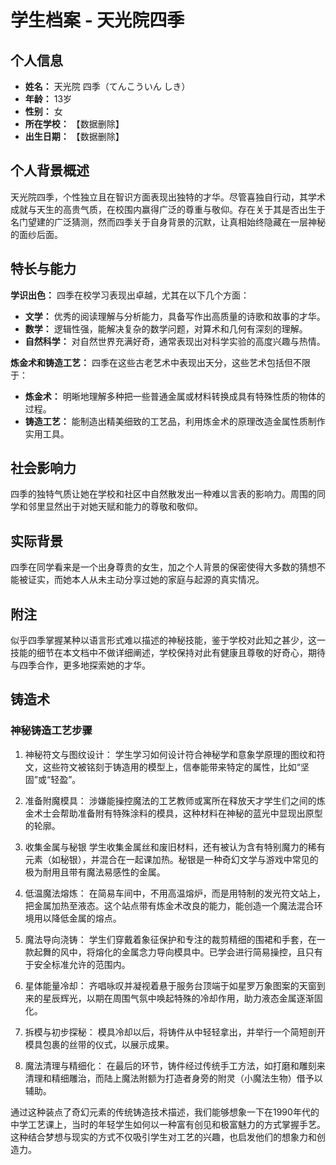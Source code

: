 # 学生档案 - 天光院四季

## 个人信息

- **姓名：** 天光院 四季（てんこういん しき）
- **年龄：** 13岁
- **性别：** 女
- **所在学校：** 【数据删除】
- **出生日期：** 【数据删除】

## 个人背景概述

天光院四季，个性独立且在智识方面表现出独特的才华。尽管喜独自行动，其学术成就与天生的高贵气质，在校围内赢得广泛的尊重与敬仰。存在关于其是否出生于名门望建的广泛猜测，然而四季关于自身背景的沉默，让真相始终隐藏在一层神秘的面纱后面。

## 特长与能力

**学识出色：**
四季在校学习表现出卓越，尤其在以下几个方面：

- **文学：** 优秀的阅读理解与分析能力，具备写作出高质量的诗歌和故事的才华。
- **数学：** 逻辑性强，能解决复杂的数学问题，对算术和几何有深刻的理解。
- **自然科学：** 对自然世界充满好奇，通常表现出对科学实验的高度兴趣与热情。

**炼金术和铸造工艺：**
四季在这些古老艺术中表现出天分，这些艺术包括但不限于：

- **炼金术：** 明晰地理解多种把一些普通金属或材料转换成具有特殊性质的物体的过程。
- **铸造工艺：** 能制造出精美细致的工艺品，利用炼金术的原理改造金属性质制作实用工具。

## 社会影响力

四季的独特气质让她在学校和社区中自然散发出一种难以言表的影响力。周围的同学和邻里显然出于对她天赋和能力的尊敬和敬仰。

## 实际背景

四季在同学看来是一个出身尊贵的女生，加之个人背景的保密使得大多数的猜想不能被证实，而她本人从未主动分享过她的家庭与起源的真实情况。

## 附注

似乎四季掌握某种以语言形式难以描述的神秘技能，鉴于学校对此知之甚少，这一技能的细节在本文档中不做详细阐述，学校保持对此有健康且尊敬的好奇心，期待与四季合作，更多地探索她的才华。

## 铸造术

### 神秘铸造工艺步骤

1. 神秘符文与图纹设计：
学生学习如何设计符合神秘学和意象学原理的图纹和符文，这些符文被铭刻于铸造用的模型上，信奉能带来特定的属性，比如“坚固”或“轻盈”。

2. 准备附魔模具：
涉嫌能操控魔法的工艺教师或寓所在释放天才学生们之间的炼金术士会帮助准备附有特殊涂料的模具，这种材料在神秘的蓝光中显现出原型的轮廓。

3. 收集金属与秘银
学生收集金属丝和废旧材料，还有被认为含有特别魔力的稀有元素（如秘银），并混合在一起课加热。秘银是一种奇幻文学与游戏中常见的极为耐用且带有魔法易感性的金属。

4. 低温魔法熔炼：
在简易车间中，不用高温熔炉，而是用特制的发光符文站上，把金属加热至液态。这个站点带有炼金术改良的能力，能创造一个魔法混合环境用以降低金属的熔点。

5. 魔法导向浇铸：
学生们穿戴着象征保护和专注的裁剪精细的围裙和手套，在一款起舞的风中，将熔化的金属念力导向模具中。已学会进行简易操控，且只有于安全标准允许的范围内。

6. 星体能量冷却：
齐唱咏叹并凝视着悬于服务台顶端于如星罗万象图案的天窗到来的星辰辉光，以期在周围气氛中唤起特殊的冷却作用，助力液态金属逐渐固化。

7. 拆模与初步探秘：
模具冷却以后，将铸件从中轻轻拿出，并举行一个简短剖开模具包裹的丝带的仪式，以展示成果。

8. 魔法清理与精细化：
在最后的环节，铸件经过传统手工方法，如打磨和雕刻来清理和精细雕治，而陆上魔法附额为打造者身旁的附灵（小魔法生物）借予以辅助。

通过这种装点了奇幻元素的传统铸造技术描述，我们能够想象一下在1990年代的中学工艺课上，当时的年轻学生如何以一种富有创见和极富魅力的方式掌握手艺。这种结合梦想与现实的方式不仅吸引学生对工艺的兴趣，也启发他们的想象力和创造力。